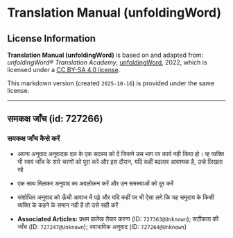 # Translation Manual (unfoldingWord)

## License Information

**Translation Manual (unfoldingWord)** is based on and adapted from: _unfoldingWord® Translation Academy_, [unfoldingWord](https://unfoldingword.org/utw), 2022, which is licensed under a [CC BY-SA 4.0 license](https://creativecommons.org/licenses/by-sa/4.0/legalcode.en).

This markdown version (created `2025-10-16`) is provided under the same license.



--------------------------------

## समकक्ष जाँच (id: 727266)

### समकक्ष जाँच कैसे करें

* अपना अनुवाद अनुवादक दल के एक सदस्य को दें जिसने उस भाग पर कार्य नही किया हो। व्ह व्यक्ति भी स्वयं जाँच के सारे चरणों को पूरा करे और इस दौरान, यदि कहीं बदलाव आवश्यक है, उन्हे लिखता रहे
* एक साथ मिलकर अनुवाद का अवलोकन करें और उन समस्याओं को दूर करें
* संशोधित अनुवाद को ऊँची आवाज में पढ़े और यदि कहीं पर भी ऐसा लगे कि यह समुदाय के किसी व्यक्ति के कहने के समान नही है तो उसे सही करें

* **Associated Articles:** प्रथम प्रालेख तैयार करना (ID: `727363@Unknown`); सटीकता की जाँच (ID: `727247@Unknown`); स्वाभाविक अनुवाद (ID: `727264@Unknown`)

